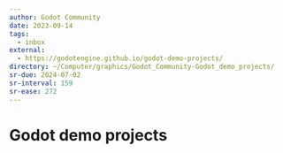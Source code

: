 ```yaml
---
author: Godot Community
date: 2023-09-14
tags:
  - inbox
external:
  - https://godotengine.github.io/godot-demo-projects/
directory: ~/Computer/graphics/Godot_Community-Godot_demo_projects/
sr-due: 2024-07-02
sr-interval: 159
sr-ease: 272
---
```

# Godot demo projects


